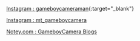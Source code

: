 [Instagram : gameboycameraman](https://www.instagram.com/gameboycameraman/){:target="_blank"}

[Instagram : mt_gameboycamera](https://www.instagram.com/mr_gameboycamera/)

[Notey.com : GameboyCamera Blogs](http://www.notey.com/blogs/game-boy-camera)
